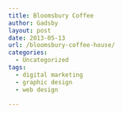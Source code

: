 ```yaml
---
title: Bloomsbury Coffee
author: Gadsby
layout: post
date: 2013-05-13
url: /bloomsbury-coffee-house/
categories:
  - Uncategorized
tags:
  - digital marketing
  - graphic design
  - web design

---
```

